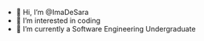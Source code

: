 - 👋 Hi, I’m @ImaDeSara
- 👀 I’m interested in coding
- 🌱 I’m currently a Software Engineering Undergraduate
